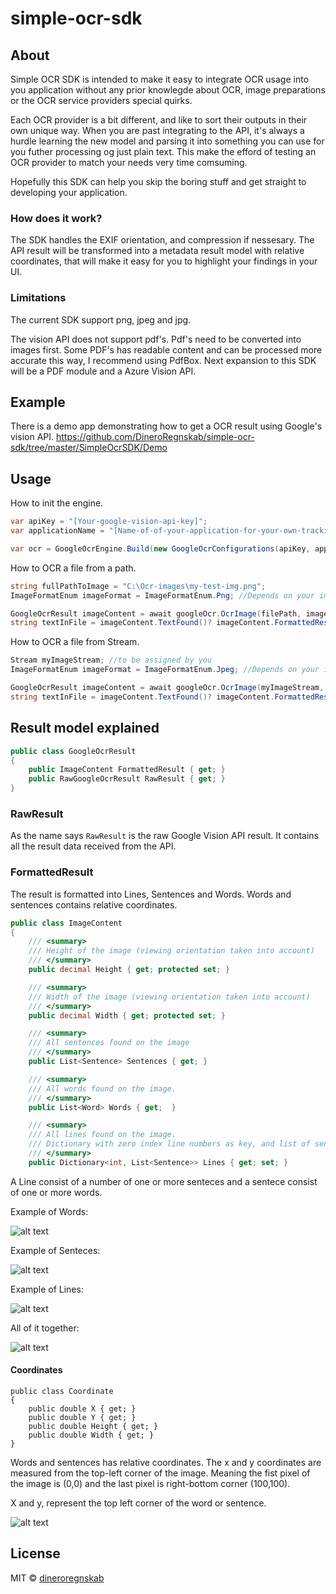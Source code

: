 # simple-ocr-sdk

## About
Simple OCR SDK is intended to make it easy to integrate OCR usage into you application without any prior knowlegde about OCR, image preparations or the OCR service providers special quirks.

Each OCR provider is a bit different, and like to sort their outputs in their own unique way. When you are past integrating to the API, it's always a hurdle learning the new model and parsing it into something you can use for you futher processing og just plain text. This make the efford of testing an OCR provider to match your needs very time comsuming.

Hopefully this SDK can help you skip the boring stuff and get straight to developing your application.

### How does it work?
The SDK handles the EXIF orientation, and compression if nessesary.
The API result will be transformed into a metadata result model with relative coordinates, that will make it easy for you to highlight your findings in your UI.

### Limitations
The current SDK support png, jpeg and jpg.

The vision API does not support pdf's. Pdf's need to be converted into images first.
Some PDF's has readable content and can be processed more accurate this way, I recommend using PdfBox. Next expansion to this SDK will be a PDF module and a Azure Vision API.

## Example
There is a demo app demonstrating how to get a OCR result using Google's vision API.
https://github.com/DineroRegnskab/simple-ocr-sdk/tree/master/SimpleOcrSDK/Demo

## Usage

How to init the engine.
```cs
var apiKey = "[Your-google-vision-api-key]";
var applicationName = "[Name-of-of-your-application-for-your-own-tracking-in-google]";

var ocr = GoogleOcrEngine.Build(new GoogleOcrConfigurations(apiKey, applicationName));
```

How to OCR a file from a path.
```cs
string fullPathToImage = "C:\Ocr-images\my-test-img.png";
ImageFormatEnum imageFormat = ImageFormatEnum.Png; //Depends on your image

GoogleOcrResult imageContent = await googleOcr.OcrImage(filePath, imageFormat);
string textInFile = imageContent.TextFound()? imageContent.FormattedResult.GetPlainTextWithLineBreaks() : "";
```

How to OCR a file from Stream.
```cs
Stream myImageStream; //to be assigned by you
ImageFormatEnum imageFormat = ImageFormatEnum.Jpeg; //Depends on your image

GoogleOcrResult imageContent = await googleOcr.OcrImage(myImageStream, imageFormat);
string textInFile = imageContent.TextFound()? imageContent.FormattedResult.GetPlainTextWithLineBreaks() : "";
```


## Result model explained

```cs
public class GoogleOcrResult
{
    public ImageContent FormattedResult { get; }
    public RawGoogleOcrResult RawResult { get; }
}
```

### RawResult
As the name says ```RawResult``` is the raw Google Vision API result. It contains all the result data received from the API.

### FormattedResult
The result is formatted into Lines, Sentences and Words. Words and sentences contains relative coordinates.

```cs
public class ImageContent
{
    /// <summary>
    /// Height of the image (viewing orientation taken into account)
    /// </summary>
    public decimal Height { get; protected set; }

    /// <summary>
    /// Width of the image (viewing orientation taken into account)
    /// </summary>
    public decimal Width { get; protected set; }

    /// <summary>
    /// All sentences found on the image
    /// </summary>
    public List<Sentence> Sentences { get; }

    /// <summary>
    /// All words found on the image.
    /// </summary>
    public List<Word> Words { get;  }

    /// <summary>
    /// All lines found on the image. 
    /// Dictionary with zero index line numbers as key, and list of sentences as value.
    /// </summary>
    public Dictionary<int, List<Sentence>> Lines { get; set; }
```

A Line consist of a number of one or more senteces and a sentece consist of one or more words.

Example of Words:

![alt text](https://github.com/DineroRegnskab/simple-ocr-sdk/blob/master/images/receipt%20explained%20words.jpg "Words")


Example of Senteces:

![alt text](https://github.com/DineroRegnskab/simple-ocr-sdk/blob/master/images/receipt%20explained%20sentences.jpg "Sentences")


Example of Lines:

![alt text](https://github.com/DineroRegnskab/simple-ocr-sdk/blob/master/images/receipt%20explained%20lines.jpg "Lines")


All of it together:

![alt text](https://github.com/DineroRegnskab/simple-ocr-sdk/blob/master/images/receipt%20explained%20-%20all.jpg "Words, Sentences and Lines")


#### Coordinates
```
public class Coordinate
{
    public double X { get; }
    public double Y { get; }
    public double Height { get; }
    public double Width { get; }
}
```

Words and sentences has relative coordinates. The x and y coordinates are measured from the top-left corner of the image. Meaning the fist pixel of the image is (0,0) and the last pixel is right-bottom corner (100,100).

X and y, represent the top left corner of the word or sentence.

![alt text](https://github.com/DineroRegnskab/simple-ocr-sdk/blob/master/images/coordinates.png "Coordinates")


## License

MIT © [dineroregnskab](mailto:info@dinero.dk)
